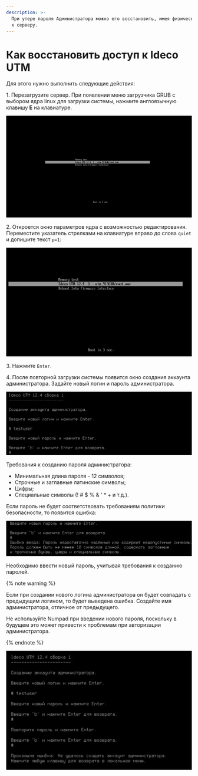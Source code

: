```yaml
---
description: >-
  При утере пароля Администратора можно его восстановить, имея физический доступ
  к серверу.
---
```


# Как восстановить доступ к Ideco UTM

Для этого нужно выполнить следующие действия:

1\. Перезагрузите сервер. При появлении меню загрузчика GRUB с выбором ядра linux для загрузки системы, нажмите англоязычную клавишу **E** на клавиатуре.

![](../../../_images/press-e.png)

2\. Откроется окно параметров ядра с возможностью редактирования. Переместите указатель стрелками на клавиатуре вправо до слова `quiet`  и допишите текст `p=1`:

![](../../../_images/p-1.gif)

3\. Нажмите `Enter`. 

4\. После повторной загрузки системы появится окно создания аккаунта администратора. Задайте новый логин и пароль администратора.

![](../../../_images/error-pass.png)

Требования к созданию пароля администратора:

* Минимальная длина пароля - 12 символов;
* Строчные и заглавные латинские символы;
* Цифры;
* Специальные символы (! # $ % & ' \* + и т.д.).

Если пароль не будет соответствовать требованиям политики безопасности, то появится ошибка: 

![](../../../_images/error-pass1.png)

Необходимо ввести новый пароль, учитывая требования к созданию паролей.

{% note warning %}

Если при создании нового логина администратора он будет совпадать с предыдущим логином, то будет выведена ошибка. Создайте имя администратора, отличное от предыдущего.

Не используйте Numpad при введении нового пароля, поскольку в будущем это может привести к проблемам при авторизации администратора. 

{% endnote %}

![](../../../_images/error-pass2.png)

